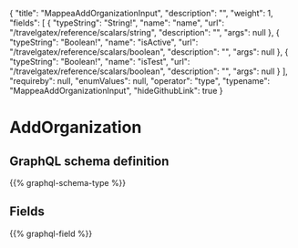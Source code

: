 {
  "title": "MappeaAddOrganizationInput",
  "description": "",
  "weight": 1,
  "fields": [
    {
      "typeString": "String!",
      "name": "name",
      "url": "/travelgatex/reference/scalars/string",
      "description": "",
      "args": null
    },
    {
      "typeString": "Boolean!",
      "name": "isActive",
      "url": "/travelgatex/reference/scalars/boolean",
      "description": "",
      "args": null
    },
    {
      "typeString": "Boolean!",
      "name": "isTest",
      "url": "/travelgatex/reference/scalars/boolean",
      "description": "",
      "args": null
    }
  ],
  "requireby": null,
  "enumValues": null,
  "operator": "type",
  "typename": "MappeaAddOrganizationInput",
  "hideGithubLink": true
}
# AddOrganization
## GraphQL schema definition

{{% graphql-schema-type %}}

## Fields

{{% graphql-field %}}
